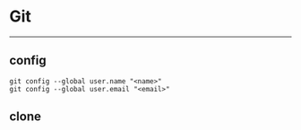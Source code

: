 # Git
---
## config
```
git config --global user.name "<name>"
git config --global user.email "<email>"
```

## clone

